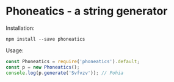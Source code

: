 # Phoneatics - a string generator

Installation:

```
npm install --save phoneatics
```

Usage:

```js
const Phoneatics = require('phoneatics').default;
const p = new Phoneatics();
console.log(p.generate('Svfvzv')); // Pohia
```
